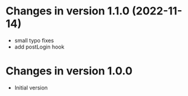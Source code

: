 Changes in version 1.1.0 (2022-11-14)
==========================

- small typo fixes
- add postLogin hook

Changes in version 1.0.0
==========================

- Initial version
